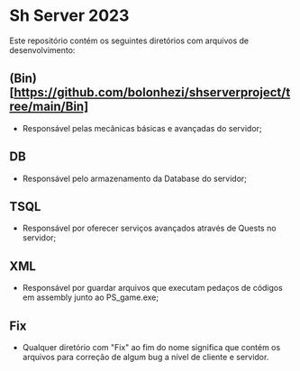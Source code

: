 # Sh Server 2023
Este repositório contém os seguintes diretórios com arquivos de desenvolvimento:
## (Bin)[https://github.com/bolonhezi/shserverproject/tree/main/Bin]
- Responsável pelas mecânicas básicas e avançadas do servidor;
## DB
- Responsável pelo armazenamento da Database do servidor;
## TSQL
- Responsável por oferecer serviços avançados através de Quests no servidor;
## XML
- Responsável por guardar arquivos que executam pedaços de códigos em assembly junto ao PS_game.exe;
## Fix
- Qualquer diretório com "Fix" ao fim do nome significa que contém os arquivos para correção de algum bug a nível de cliente e servidor.

